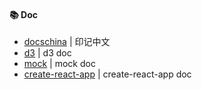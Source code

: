 #### :books: Doc

* [docschina](https://github.com/docschina) | 印记中文
* [d3](https://github.com/d3/d3/wiki) | d3 doc
* [mock](http://mockjs.com/) | mock doc
* [create-react-app](https://cra.docschina.org/docs/using-https-in-development) | create-react-app doc
